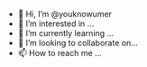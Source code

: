 - 👋 Hi, I’m @youknowumer
- 👀 I’m interested in ...
- 🌱 I’m currently learning ...
- 💞️ I’m looking to collaborate on...
- 📫 How to reach me ...

<!---
youknowumer/youknowumer is a ✨ special ✨ repository because its `README.md` (this file) appears on your GitHub profile.
You can click the Preview link to take a look at your changes.
--->

